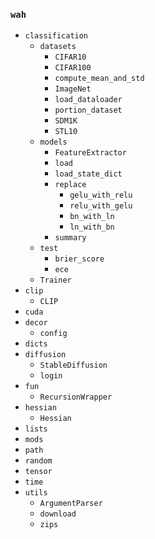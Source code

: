 ### `wah`
- `classification`
	- `datasets`
		- `CIFAR10`
		- `CIFAR100`
		- `compute_mean_and_std`
		- `ImageNet`
		- `load_dataloader`
		- `portion_dataset`
		- `SDM1K`
		- `STL10`
	- `models`
		- `FeatureExtractor`
		- `load`
		- `load_state_dict`
		- `replace`
			- `gelu_with_relu`
			- `relu_with_gelu`
			- `bn_with_ln`
			- `ln_with_bn`
		- `summary`
	- `test`
		- `brier_score`
		- `ece`
	- `Trainer`
- `clip`
	- `CLIP`
- `cuda`
- `decor`
	- `config`
- `dicts`
- `diffusion`
	- `StableDiffusion`
	- `login`
- `fun`
	- `RecursionWrapper`
- `hessian`
	- `Hessian`
- `lists`
- `mods`
- `path`
- `random`
- `tensor`
- `time`
- `utils`
	- `ArgumentParser`
	- `download`
	- `zips`